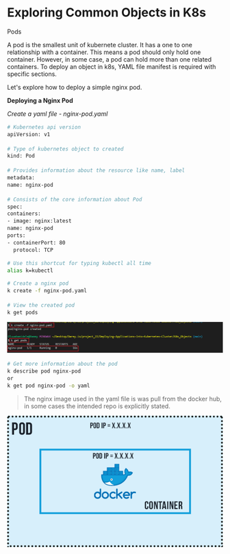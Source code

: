 # Exploring Common Objects in K8s

Pods

A pod is the smallest unit of kubernete cluster. It has a one to one relationship with a container. This means a pod should only hold one container. However, in some case, a pod can hold more than one related containers. To deploy an object in k8s, YAML file manifest is required with specific sections.

Let's explore how to deploy a simple nginx pod.

**Deploying a Nginx Pod**

*Create a yaml file - nginx-pod.yaml*

```bash
# Kubernetes api version
apiVersion: v1

# Type of kubernetes object to created
kind: Pod

# Provides information about the resource like name, label
metadata:
name: nginx-pod

# Consists of the core information about Pod
spec:
containers:
- image: nginx:latest
name: nginx-pod
ports:
- containerPort: 80
  protocol: TCP
```

```bash
# Use this shortcut for typing kubectl all time
alias k=kubectl
```

```bash
# Create a nginx pod
k create -f nginx-pod.yaml

# View the created pod
k get pods
```

![pods](./images/1.png)

```bash
# Get more information about the pod
k describe pod nginx-pod
or 
k get pod nginx-pod -o yaml
```

> The nginx image used in the yaml file is was pull from the docker hub, in some cases the intended repo is explicitly stated.

![pods](./images/2.png)
